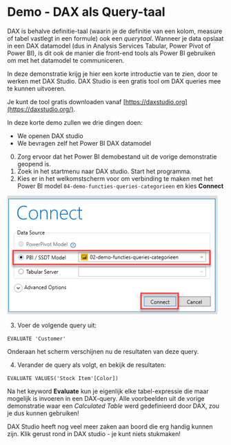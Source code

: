 # Demo - DAX als Query-taal

DAX is behalve definitie-taal (waarin je de definitie van een kolom, measure of tabel vastlegt in een formule) ook een *querytaal*. Wanneer je data opslaat in een DAX datamodel (dus in Analysis Services Tabular, Power Pivot of Power BI), is dit ook de manier die front-end tools als Power BI gebruiken om met het datamodel te communiceren.

In deze demonstratie krijg je hier een korte introductie van te zien, door te werken met DAX Studio. DAX Studio is een gratis tool om DAX queries mee te kunnen uitvoeren.

Je kunt de tool gratis downloaden vanaf [https://daxstudio.org](https://daxstudio.org/).

In deze korte demo zullen we drie dingen doen:

* We openen DAX studio
* We bevragen zelf het Power BI DAX datamodel

0. Zorg ervoor dat het Power BI demobestand uit de vorige demonstratie geopend is.
1. Zoek in het startmenu naar DAX studio. Start het programma.
2. Kies er in het welkomstscherm voor om verbinding te maken met het Power BI model `04-demo-functies-queries-categorieen` en kies **Connect**

![Startscherm van DAX studio](img/02-06-dax-studio-start.png)

3. Voer de volgende query uit:

```dax
EVALUATE 'Customer'
```

Onderaan het scherm verschijnen nu de resultaten van deze query.

4. Verander de query als volgt, en bekijk de resultaten:

```dax
EVALUATE VALUES('Stock Item'[Color])
```

Na het keyword **Evaluate** kun je eigenlijk elke tabel-expressie die maar mogelijk is invoeren in een DAX-query. Alle voorbeelden uit de vorige demonstratie waar een *Calculated Table* werd gedefinieerd door DAX, zou je dus kunnen gebruiken!

DAX Studio heeft nog veel meer zaken aan boord die erg handig kunnen zijn. Klik gerust rond in DAX studio - je kunt niets stukmaken!
